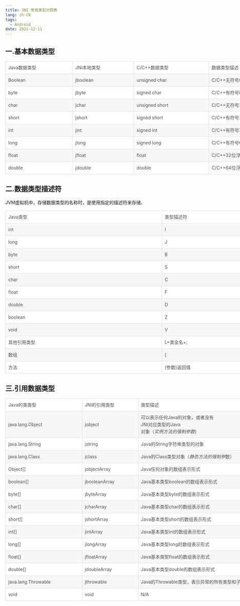```yaml
---
title: JNI 常用类型对照表
lang: zh-CN
tags:
  - Android
date: 2021-12-11
---
```


## 一.基本数据类型

<table
    style="box-sizing: border-box; outline: 0px; border-collapse: collapse; border-spacing: 0px; display: table; width: 962px; text-align: left; margin-bottom: 0px; margin-left: auto; margin-right: auto; overflow-wrap: break-word; color: rgb(51, 51, 51); font-family: -apple-system, "SF UI Text", Arial, "PingFang SC", "Hiragino Sans GB", "Microsoft YaHei", "WenQuanYi Micro Hei", sans-serif, SimHei, SimSun; font-size: 16px; font-style: normal; font-variant-ligatures: normal; font-variant-caps: normal; font-weight: 400; letter-spacing: normal; orphans: 2; text-transform: none; white-space: normal; widows: 2; word-spacing: 0px; -webkit-text-stroke-width: 0px; background-color: rgb(255, 255, 255); text-decoration-thickness: initial; text-decoration-style: initial; text-decoration-color: initial;">
    <tbody style="box-sizing: border-box; outline: 0px; border: 0px; overflow-wrap: break-word;">
        <tr
            style="box-sizing: border-box; outline: 0px; border-width: 1px 0px 0px; border-right-style: initial; border-bottom-style: initial; border-left-style: initial; border-right-color: initial; border-bottom-color: initial; border-left-color: initial; border-image: initial; border-top-style: solid; border-top-color: rgb(221, 221, 221); background-color: rgb(255, 255, 255); overflow-wrap: break-word;">
            <td
                style="box-sizing: border-box; outline: 0px; padding: 8px; margin: 0px; font-weight: normal; overflow-wrap: break-word; border: 1px solid rgb(221, 221, 221); font-size: 14px; color: rgb(79, 79, 79); line-height: 22px; text-align: left;">
                <p
                    style="box-sizing: border-box; outline: 0px; margin: 0px; padding: 0px; font-weight: 400; font-size: 14px; color: rgb(79, 79, 79); overflow: auto hidden; line-height: 22px; overflow-wrap: break-word; text-align: left;">
                    Java数据类型</p>
            </td>
            <td
                style="box-sizing: border-box; outline: 0px; padding: 8px; margin: 0px; font-weight: normal; overflow-wrap: break-word; border: 1px solid rgb(221, 221, 221); font-size: 14px; color: rgb(79, 79, 79); line-height: 22px; text-align: left;">
                <p
                    style="box-sizing: border-box; outline: 0px; margin: 0px; padding: 0px; font-weight: 400; font-size: 14px; color: rgb(79, 79, 79); overflow: auto hidden; line-height: 22px; overflow-wrap: break-word; text-align: left;">
                     JNI本地类型</p>
            </td>
            <td
                style="box-sizing: border-box; outline: 0px; padding: 8px; margin: 0px; font-weight: normal; overflow-wrap: break-word; border: 1px solid rgb(221, 221, 221); font-size: 14px; color: rgb(79, 79, 79); line-height: 22px; text-align: left;">
                <p
                    style="box-sizing: border-box; outline: 0px; margin: 0px; padding: 0px; font-weight: 400; font-size: 14px; color: rgb(79, 79, 79); overflow: auto hidden; line-height: 22px; overflow-wrap: break-word; text-align: left;">
                     C/C++数据类型</p>
            </td>
            <td
                style="box-sizing: border-box; outline: 0px; padding: 8px; margin: 0px; font-weight: normal; overflow-wrap: break-word; border: 1px solid rgb(221, 221, 221); font-size: 14px; color: rgb(79, 79, 79); line-height: 22px; text-align: left;">
                <p
                    style="box-sizing: border-box; outline: 0px; margin: 0px; padding: 0px; font-weight: 400; font-size: 14px; color: rgb(79, 79, 79); overflow: auto hidden; line-height: 22px; overflow-wrap: break-word; text-align: left;">
                    数据类型描述 </p>
            </td>
        </tr>
        <tr
            style="box-sizing: border-box; outline: 0px; border-width: 1px 0px 0px; border-right-style: initial; border-bottom-style: initial; border-left-style: initial; border-right-color: initial; border-bottom-color: initial; border-left-color: initial; border-image: initial; border-top-style: solid; border-top-color: rgb(221, 221, 221); background-color: rgb(247, 247, 247); overflow-wrap: break-word;">
            <td
                style="box-sizing: border-box; outline: 0px; padding: 8px; margin: 0px; font-weight: normal; overflow-wrap: break-word; border: 1px solid rgb(221, 221, 221); font-size: 14px; color: rgb(79, 79, 79); line-height: 22px; text-align: left;">
                <p
                    style="box-sizing: border-box; outline: 0px; margin: 0px; padding: 0px; font-weight: 400; font-size: 14px; color: rgb(79, 79, 79); overflow: auto hidden; line-height: 22px; overflow-wrap: break-word; text-align: left;">
                     Boolean</p>
            </td>
            <td
                style="box-sizing: border-box; outline: 0px; padding: 8px; margin: 0px; font-weight: normal; overflow-wrap: break-word; border: 1px solid rgb(221, 221, 221); font-size: 14px; color: rgb(79, 79, 79); line-height: 22px; text-align: left;">
                <p
                    style="box-sizing: border-box; outline: 0px; margin: 0px; padding: 0px; font-weight: 400; font-size: 14px; color: rgb(79, 79, 79); overflow: auto hidden; line-height: 22px; overflow-wrap: break-word; text-align: left;">
                     jboolean</p>
            </td>
            <td
                style="box-sizing: border-box; outline: 0px; padding: 8px; margin: 0px; font-weight: normal; overflow-wrap: break-word; border: 1px solid rgb(221, 221, 221); font-size: 14px; color: rgb(79, 79, 79); line-height: 22px; text-align: left;">
                <p
                    style="box-sizing: border-box; outline: 0px; margin: 0px; padding: 0px; font-weight: 400; font-size: 14px; color: rgb(79, 79, 79); overflow: auto hidden; line-height: 22px; overflow-wrap: break-word; text-align: left;">
                     unsigned char </p>
            </td>
            <td
                style="box-sizing: border-box; outline: 0px; padding: 8px; margin: 0px; font-weight: normal; overflow-wrap: break-word; border: 1px solid rgb(221, 221, 221); font-size: 14px; color: rgb(79, 79, 79); line-height: 22px; text-align: left;">
                <p
                    style="box-sizing: border-box; outline: 0px; margin: 0px; padding: 0px; font-weight: 400; font-size: 14px; color: rgb(79, 79, 79); overflow: auto hidden; line-height: 22px; overflow-wrap: break-word; text-align: left;">
                    C/C++无符号8为整数 </p>
            </td>
        </tr>
        <tr
            style="box-sizing: border-box; outline: 0px; border-width: 1px 0px 0px; border-right-style: initial; border-bottom-style: initial; border-left-style: initial; border-right-color: initial; border-bottom-color: initial; border-left-color: initial; border-image: initial; border-top-style: solid; border-top-color: rgb(221, 221, 221); background-color: rgb(255, 255, 255); overflow-wrap: break-word;">
            <td
                style="box-sizing: border-box; outline: 0px; padding: 8px; margin: 0px; font-weight: normal; overflow-wrap: break-word; border: 1px solid rgb(221, 221, 221); font-size: 14px; color: rgb(79, 79, 79); line-height: 22px; text-align: left;">
                <p
                    style="box-sizing: border-box; outline: 0px; margin: 0px; padding: 0px; font-weight: 400; font-size: 14px; color: rgb(79, 79, 79); overflow: auto hidden; line-height: 22px; overflow-wrap: break-word; text-align: left;">
                     byte</p>
            </td>
            <td
                style="box-sizing: border-box; outline: 0px; padding: 8px; margin: 0px; font-weight: normal; overflow-wrap: break-word; border: 1px solid rgb(221, 221, 221); font-size: 14px; color: rgb(79, 79, 79); line-height: 22px; text-align: left;">
                <p
                    style="box-sizing: border-box; outline: 0px; margin: 0px; padding: 0px; font-weight: 400; font-size: 14px; color: rgb(79, 79, 79); overflow: auto hidden; line-height: 22px; overflow-wrap: break-word; text-align: left;">
                     jbyte</p>
            </td>
            <td
                style="box-sizing: border-box; outline: 0px; padding: 8px; margin: 0px; font-weight: normal; overflow-wrap: break-word; border: 1px solid rgb(221, 221, 221); font-size: 14px; color: rgb(79, 79, 79); line-height: 22px; text-align: left;">
                <p
                    style="box-sizing: border-box; outline: 0px; margin: 0px; padding: 0px; font-weight: 400; font-size: 14px; color: rgb(79, 79, 79); overflow: auto hidden; line-height: 22px; overflow-wrap: break-word; text-align: left;">
                     signed char</p>
            </td>
            <td
                style="box-sizing: border-box; outline: 0px; padding: 8px; margin: 0px; font-weight: normal; overflow-wrap: break-word; border: 1px solid rgb(221, 221, 221); font-size: 14px; color: rgb(79, 79, 79); line-height: 22px; text-align: left;">
                <p
                    style="box-sizing: border-box; outline: 0px; margin: 0px; padding: 0px; font-weight: 400; font-size: 14px; color: rgb(79, 79, 79); overflow: auto hidden; line-height: 22px; overflow-wrap: break-word; text-align: left;">
                    C/C++有符号8位整数 </p>
            </td>
        </tr>
        <tr
            style="box-sizing: border-box; outline: 0px; border-width: 1px 0px 0px; border-right-style: initial; border-bottom-style: initial; border-left-style: initial; border-right-color: initial; border-bottom-color: initial; border-left-color: initial; border-image: initial; border-top-style: solid; border-top-color: rgb(221, 221, 221); background-color: rgb(247, 247, 247); overflow-wrap: break-word;">
            <td
                style="box-sizing: border-box; outline: 0px; padding: 8px; margin: 0px; font-weight: normal; overflow-wrap: break-word; border: 1px solid rgb(221, 221, 221); font-size: 14px; color: rgb(79, 79, 79); line-height: 22px; text-align: left;">
                <p
                    style="box-sizing: border-box; outline: 0px; margin: 0px; padding: 0px; font-weight: 400; font-size: 14px; color: rgb(79, 79, 79); overflow: auto hidden; line-height: 22px; overflow-wrap: break-word; text-align: left;">
                     char</p>
            </td>
            <td
                style="box-sizing: border-box; outline: 0px; padding: 8px; margin: 0px; font-weight: normal; overflow-wrap: break-word; border: 1px solid rgb(221, 221, 221); font-size: 14px; color: rgb(79, 79, 79); line-height: 22px; text-align: left;">
                <p
                    style="box-sizing: border-box; outline: 0px; margin: 0px; padding: 0px; font-weight: 400; font-size: 14px; color: rgb(79, 79, 79); overflow: auto hidden; line-height: 22px; overflow-wrap: break-word; text-align: left;">
                     jchar </p>
            </td>
            <td
                style="box-sizing: border-box; outline: 0px; padding: 8px; margin: 0px; font-weight: normal; overflow-wrap: break-word; border: 1px solid rgb(221, 221, 221); font-size: 14px; color: rgb(79, 79, 79); line-height: 22px; text-align: left;">
                <p
                    style="box-sizing: border-box; outline: 0px; margin: 0px; padding: 0px; font-weight: 400; font-size: 14px; color: rgb(79, 79, 79); overflow: auto hidden; line-height: 22px; overflow-wrap: break-word; text-align: left;">
                     unsigned short </p>
            </td>
            <td
                style="box-sizing: border-box; outline: 0px; padding: 8px; margin: 0px; font-weight: normal; overflow-wrap: break-word; border: 1px solid rgb(221, 221, 221); font-size: 14px; color: rgb(79, 79, 79); line-height: 22px; text-align: left;">
                <p
                    style="box-sizing: border-box; outline: 0px; margin: 0px; padding: 0px; font-weight: 400; font-size: 14px; color: rgb(79, 79, 79); overflow: auto hidden; line-height: 22px; overflow-wrap: break-word; text-align: left;">
                    C/C++无符号16位整数 </p>
            </td>
        </tr>
        <tr
            style="box-sizing: border-box; outline: 0px; border-width: 1px 0px 0px; border-right-style: initial; border-bottom-style: initial; border-left-style: initial; border-right-color: initial; border-bottom-color: initial; border-left-color: initial; border-image: initial; border-top-style: solid; border-top-color: rgb(221, 221, 221); background-color: rgb(255, 255, 255); overflow-wrap: break-word;">
            <td
                style="box-sizing: border-box; outline: 0px; padding: 8px; margin: 0px; font-weight: normal; overflow-wrap: break-word; border: 1px solid rgb(221, 221, 221); font-size: 14px; color: rgb(79, 79, 79); line-height: 22px; text-align: left;">
                <p
                    style="box-sizing: border-box; outline: 0px; margin: 0px; padding: 0px; font-weight: 400; font-size: 14px; color: rgb(79, 79, 79); overflow: auto hidden; line-height: 22px; overflow-wrap: break-word; text-align: left;">
                     short</p>
            </td>
            <td
                style="box-sizing: border-box; outline: 0px; padding: 8px; margin: 0px; font-weight: normal; overflow-wrap: break-word; border: 1px solid rgb(221, 221, 221); font-size: 14px; color: rgb(79, 79, 79); line-height: 22px; text-align: left;">
                <p
                    style="box-sizing: border-box; outline: 0px; margin: 0px; padding: 0px; font-weight: 400; font-size: 14px; color: rgb(79, 79, 79); overflow: auto hidden; line-height: 22px; overflow-wrap: break-word; text-align: left;">
                     jshort </p>
            </td>
            <td
                style="box-sizing: border-box; outline: 0px; padding: 8px; margin: 0px; font-weight: normal; overflow-wrap: break-word; border: 1px solid rgb(221, 221, 221); font-size: 14px; color: rgb(79, 79, 79); line-height: 22px; text-align: left;">
                <p
                    style="box-sizing: border-box; outline: 0px; margin: 0px; padding: 0px; font-weight: 400; font-size: 14px; color: rgb(79, 79, 79); overflow: auto hidden; line-height: 22px; overflow-wrap: break-word; text-align: left;">
                     signed short</p>
            </td>
            <td
                style="box-sizing: border-box; outline: 0px; padding: 8px; margin: 0px; font-weight: normal; overflow-wrap: break-word; border: 1px solid rgb(221, 221, 221); font-size: 14px; color: rgb(79, 79, 79); line-height: 22px; text-align: left;">
                <p
                    style="box-sizing: border-box; outline: 0px; margin: 0px; padding: 0px; font-weight: 400; font-size: 14px; color: rgb(79, 79, 79); overflow: auto hidden; line-height: 22px; overflow-wrap: break-word; text-align: left;">
                    C/C++有符号16位整数 </p>
            </td>
        </tr>
        <tr
            style="box-sizing: border-box; outline: 0px; border-width: 1px 0px 0px; border-right-style: initial; border-bottom-style: initial; border-left-style: initial; border-right-color: initial; border-bottom-color: initial; border-left-color: initial; border-image: initial; border-top-style: solid; border-top-color: rgb(221, 221, 221); background-color: rgb(247, 247, 247); overflow-wrap: break-word;">
            <td
                style="box-sizing: border-box; outline: 0px; padding: 8px; margin: 0px; font-weight: normal; overflow-wrap: break-word; border: 1px solid rgb(221, 221, 221); font-size: 14px; color: rgb(79, 79, 79); line-height: 22px; text-align: left;">
                <p
                    style="box-sizing: border-box; outline: 0px; margin: 0px; padding: 0px; font-weight: 400; font-size: 14px; color: rgb(79, 79, 79); overflow: auto hidden; line-height: 22px; overflow-wrap: break-word; text-align: left;">
                     int</p>
            </td>
            <td
                style="box-sizing: border-box; outline: 0px; padding: 8px; margin: 0px; font-weight: normal; overflow-wrap: break-word; border: 1px solid rgb(221, 221, 221); font-size: 14px; color: rgb(79, 79, 79); line-height: 22px; text-align: left;">
                <p
                    style="box-sizing: border-box; outline: 0px; margin: 0px; padding: 0px; font-weight: 400; font-size: 14px; color: rgb(79, 79, 79); overflow: auto hidden; line-height: 22px; overflow-wrap: break-word; text-align: left;">
                     jint </p>
            </td>
            <td
                style="box-sizing: border-box; outline: 0px; padding: 8px; margin: 0px; font-weight: normal; overflow-wrap: break-word; border: 1px solid rgb(221, 221, 221); font-size: 14px; color: rgb(79, 79, 79); line-height: 22px; text-align: left;">
                <p
                    style="box-sizing: border-box; outline: 0px; margin: 0px; padding: 0px; font-weight: 400; font-size: 14px; color: rgb(79, 79, 79); overflow: auto hidden; line-height: 22px; overflow-wrap: break-word; text-align: left;">
                     signed int </p>
            </td>
            <td
                style="box-sizing: border-box; outline: 0px; padding: 8px; margin: 0px; font-weight: normal; overflow-wrap: break-word; border: 1px solid rgb(221, 221, 221); font-size: 14px; color: rgb(79, 79, 79); line-height: 22px; text-align: left;">
                <p
                    style="box-sizing: border-box; outline: 0px; margin: 0px; padding: 0px; font-weight: 400; font-size: 14px; color: rgb(79, 79, 79); overflow: auto hidden; line-height: 22px; overflow-wrap: break-word; text-align: left;">
                    C/C++有符号32位整数 </p>
            </td>
        </tr>
        <tr
            style="box-sizing: border-box; outline: 0px; border-width: 1px 0px 0px; border-right-style: initial; border-bottom-style: initial; border-left-style: initial; border-right-color: initial; border-bottom-color: initial; border-left-color: initial; border-image: initial; border-top-style: solid; border-top-color: rgb(221, 221, 221); background-color: rgb(255, 255, 255); overflow-wrap: break-word;">
            <td
                style="box-sizing: border-box; outline: 0px; padding: 8px; margin: 0px; font-weight: normal; overflow-wrap: break-word; border: 1px solid rgb(221, 221, 221); font-size: 14px; color: rgb(79, 79, 79); line-height: 22px; text-align: left;">
                <p
                    style="box-sizing: border-box; outline: 0px; margin: 0px; padding: 0px; font-weight: 400; font-size: 14px; color: rgb(79, 79, 79); overflow: auto hidden; line-height: 22px; overflow-wrap: break-word; text-align: left;">
                     long</p>
            </td>
            <td
                style="box-sizing: border-box; outline: 0px; padding: 8px; margin: 0px; font-weight: normal; overflow-wrap: break-word; border: 1px solid rgb(221, 221, 221); font-size: 14px; color: rgb(79, 79, 79); line-height: 22px; text-align: left;">
                <p
                    style="box-sizing: border-box; outline: 0px; margin: 0px; padding: 0px; font-weight: 400; font-size: 14px; color: rgb(79, 79, 79); overflow: auto hidden; line-height: 22px; overflow-wrap: break-word; text-align: left;">
                     jlong</p>
            </td>
            <td
                style="box-sizing: border-box; outline: 0px; padding: 8px; margin: 0px; font-weight: normal; overflow-wrap: break-word; border: 1px solid rgb(221, 221, 221); font-size: 14px; color: rgb(79, 79, 79); line-height: 22px; text-align: left;">
                <p
                    style="box-sizing: border-box; outline: 0px; margin: 0px; padding: 0px; font-weight: 400; font-size: 14px; color: rgb(79, 79, 79); overflow: auto hidden; line-height: 22px; overflow-wrap: break-word; text-align: left;">
                     signed long </p>
            </td>
            <td
                style="box-sizing: border-box; outline: 0px; padding: 8px; margin: 0px; font-weight: normal; overflow-wrap: break-word; border: 1px solid rgb(221, 221, 221); font-size: 14px; color: rgb(79, 79, 79); line-height: 22px; text-align: left;">
                <p
                    style="box-sizing: border-box; outline: 0px; margin: 0px; padding: 0px; font-weight: 400; font-size: 14px; color: rgb(79, 79, 79); overflow: auto hidden; line-height: 22px; overflow-wrap: break-word; text-align: left;">
                    C/C++有符号64位整数 </p>
            </td>
        </tr>
        <tr
            style="box-sizing: border-box; outline: 0px; border-width: 1px 0px 0px; border-right-style: initial; border-bottom-style: initial; border-left-style: initial; border-right-color: initial; border-bottom-color: initial; border-left-color: initial; border-image: initial; border-top-style: solid; border-top-color: rgb(221, 221, 221); background-color: rgb(247, 247, 247); overflow-wrap: break-word;">
            <td
                style="box-sizing: border-box; outline: 0px; padding: 8px; margin: 0px; font-weight: normal; overflow-wrap: break-word; border: 1px solid rgb(221, 221, 221); font-size: 14px; color: rgb(79, 79, 79); line-height: 22px; text-align: left;">
                <p
                    style="box-sizing: border-box; outline: 0px; margin: 0px; padding: 0px; font-weight: 400; font-size: 14px; color: rgb(79, 79, 79); overflow: auto hidden; line-height: 22px; overflow-wrap: break-word; text-align: left;">
                     float</p>
            </td>
            <td
                style="box-sizing: border-box; outline: 0px; padding: 8px; margin: 0px; font-weight: normal; overflow-wrap: break-word; border: 1px solid rgb(221, 221, 221); font-size: 14px; color: rgb(79, 79, 79); line-height: 22px; text-align: left;">
                <p
                    style="box-sizing: border-box; outline: 0px; margin: 0px; padding: 0px; font-weight: 400; font-size: 14px; color: rgb(79, 79, 79); overflow: auto hidden; line-height: 22px; overflow-wrap: break-word; text-align: left;">
                     jfloat </p>
            </td>
            <td
                style="box-sizing: border-box; outline: 0px; padding: 8px; margin: 0px; font-weight: normal; overflow-wrap: break-word; border: 1px solid rgb(221, 221, 221); font-size: 14px; color: rgb(79, 79, 79); line-height: 22px; text-align: left;">
                <p
                    style="box-sizing: border-box; outline: 0px; margin: 0px; padding: 0px; font-weight: 400; font-size: 14px; color: rgb(79, 79, 79); overflow: auto hidden; line-height: 22px; overflow-wrap: break-word; text-align: left;">
                     float </p>
            </td>
            <td
                style="box-sizing: border-box; outline: 0px; padding: 8px; margin: 0px; font-weight: normal; overflow-wrap: break-word; border: 1px solid rgb(221, 221, 221); font-size: 14px; color: rgb(79, 79, 79); line-height: 22px; text-align: left;">
                <p
                    style="box-sizing: border-box; outline: 0px; margin: 0px; padding: 0px; font-weight: 400; font-size: 14px; color: rgb(79, 79, 79); overflow: auto hidden; line-height: 22px; overflow-wrap: break-word; text-align: left;">
                    C/C++32位浮点数 </p>
            </td>
        </tr>
        <tr
            style="box-sizing: border-box; outline: 0px; border-width: 1px 0px 0px; border-right-style: initial; border-bottom-style: initial; border-left-style: initial; border-right-color: initial; border-bottom-color: initial; border-left-color: initial; border-image: initial; border-top-style: solid; border-top-color: rgb(221, 221, 221); background-color: rgb(255, 255, 255); overflow-wrap: break-word;">
            <td
                style="box-sizing: border-box; outline: 0px; padding: 8px; margin: 0px; font-weight: normal; overflow-wrap: break-word; border: 1px solid rgb(221, 221, 221); font-size: 14px; color: rgb(79, 79, 79); line-height: 22px; text-align: left;">
                <p
                    style="box-sizing: border-box; outline: 0px; margin: 0px; padding: 0px; font-weight: 400; font-size: 14px; color: rgb(79, 79, 79); overflow: auto hidden; line-height: 22px; overflow-wrap: break-word; text-align: left;">
                     double</p>
            </td>
            <td
                style="box-sizing: border-box; outline: 0px; padding: 8px; margin: 0px; font-weight: normal; overflow-wrap: break-word; border: 1px solid rgb(221, 221, 221); font-size: 14px; color: rgb(79, 79, 79); line-height: 22px; text-align: left;">
                <p
                    style="box-sizing: border-box; outline: 0px; margin: 0px; padding: 0px; font-weight: 400; font-size: 14px; color: rgb(79, 79, 79); overflow: auto hidden; line-height: 22px; overflow-wrap: break-word; text-align: left;">
                     jdouble </p>
            </td>
            <td
                style="box-sizing: border-box; outline: 0px; padding: 8px; margin: 0px; font-weight: normal; overflow-wrap: break-word; border: 1px solid rgb(221, 221, 221); font-size: 14px; color: rgb(79, 79, 79); line-height: 22px; text-align: left;">
                <p
                    style="box-sizing: border-box; outline: 0px; margin: 0px; padding: 0px; font-weight: 400; font-size: 14px; color: rgb(79, 79, 79); overflow: auto hidden; line-height: 22px; overflow-wrap: break-word; text-align: left;">
                     double </p>
            </td>
            <td
                style="box-sizing: border-box; outline: 0px; padding: 8px; margin: 0px; font-weight: normal; overflow-wrap: break-word; border: 1px solid rgb(221, 221, 221); font-size: 14px; color: rgb(79, 79, 79); line-height: 22px; text-align: left;">
                <p
                    style="box-sizing: border-box; outline: 0px; margin: 0px; padding: 0px; font-weight: 400; font-size: 14px; color: rgb(79, 79, 79); overflow: auto hidden; line-height: 22px; overflow-wrap: break-word; text-align: left;">
                    C/C++64位浮点数 </p>
            </td>
        </tr>
    </tbody>
</table>

## 二.数据类型描述符

JVM虚拟机中，存储数据类型的名称时，是使用指定的描述符来存储、

<table style="box-sizing: border-box; outline: 0px; border-collapse: collapse; border-spacing: 0px; display: table; width: 962px; text-align: left; margin-bottom: 0px; margin-left: auto; margin-right: auto; overflow-wrap: break-word; color: rgb(51, 51, 51); font-family: -apple-system, "SF UI Text", Arial, "PingFang SC", "Hiragino Sans GB", "Microsoft YaHei", "WenQuanYi Micro Hei", sans-serif, SimHei, SimSun; font-size: 16px; font-style: normal; font-variant-ligatures: normal; font-variant-caps: normal; font-weight: 400; letter-spacing: normal; orphans: 2; text-transform: none; white-space: normal; widows: 2; word-spacing: 0px; -webkit-text-stroke-width: 0px; background-color: rgb(255, 255, 255); text-decoration-thickness: initial; text-decoration-style: initial; text-decoration-color: initial;"><tbody style="box-sizing: border-box; outline: 0px; border: 0px; overflow-wrap: break-word;"><tr style="box-sizing: border-box; outline: 0px; border-width: 1px 0px 0px; border-right-style: initial; border-bottom-style: initial; border-left-style: initial; border-right-color: initial; border-bottom-color: initial; border-left-color: initial; border-image: initial; border-top-style: solid; border-top-color: rgb(221, 221, 221); background-color: rgb(255, 255, 255); overflow-wrap: break-word;"><td style="box-sizing: border-box; outline: 0px; padding: 8px; margin: 0px; font-weight: normal; overflow-wrap: break-word; border: 1px solid rgb(221, 221, 221); font-size: 14px; color: rgb(79, 79, 79); line-height: 22px; text-align: left;"><p style="box-sizing: border-box; outline: 0px; margin: 0px; padding: 0px; font-weight: 400; font-size: 14px; color: rgb(79, 79, 79); overflow: auto hidden; line-height: 22px; overflow-wrap: break-word; text-align: left;">Java类型</p></td><td style="box-sizing: border-box; outline: 0px; padding: 8px; margin: 0px; font-weight: normal; overflow-wrap: break-word; border: 1px solid rgb(221, 221, 221); font-size: 14px; color: rgb(79, 79, 79); line-height: 22px; text-align: left;"><p style="box-sizing: border-box; outline: 0px; margin: 0px; padding: 0px; font-weight: 400; font-size: 14px; color: rgb(79, 79, 79); overflow: auto hidden; line-height: 22px; overflow-wrap: break-word; text-align: left;"> 类型描述符</p></td></tr><tr style="box-sizing: border-box; outline: 0px; border-width: 1px 0px 0px; border-right-style: initial; border-bottom-style: initial; border-left-style: initial; border-right-color: initial; border-bottom-color: initial; border-left-color: initial; border-image: initial; border-top-style: solid; border-top-color: rgb(221, 221, 221); background-color: rgb(247, 247, 247); overflow-wrap: break-word;"><td style="box-sizing: border-box; outline: 0px; padding: 8px; margin: 0px; font-weight: normal; overflow-wrap: break-word; border: 1px solid rgb(221, 221, 221); font-size: 14px; color: rgb(79, 79, 79); line-height: 22px; text-align: left;"><p style="box-sizing: border-box; outline: 0px; margin: 0px; padding: 0px; font-weight: 400; font-size: 14px; color: rgb(79, 79, 79); overflow: auto hidden; line-height: 22px; overflow-wrap: break-word; text-align: left;"> int</p></td><td style="box-sizing: border-box; outline: 0px; padding: 8px; margin: 0px; font-weight: normal; overflow-wrap: break-word; border: 1px solid rgb(221, 221, 221); font-size: 14px; color: rgb(79, 79, 79); line-height: 22px; text-align: left;"><p style="box-sizing: border-box; outline: 0px; margin: 0px; padding: 0px; font-weight: 400; font-size: 14px; color: rgb(79, 79, 79); overflow: auto hidden; line-height: 22px; overflow-wrap: break-word; text-align: left;"> I</p></td></tr><tr style="box-sizing: border-box; outline: 0px; border-width: 1px 0px 0px; border-right-style: initial; border-bottom-style: initial; border-left-style: initial; border-right-color: initial; border-bottom-color: initial; border-left-color: initial; border-image: initial; border-top-style: solid; border-top-color: rgb(221, 221, 221); background-color: rgb(255, 255, 255); overflow-wrap: break-word;"><td style="box-sizing: border-box; outline: 0px; padding: 8px; margin: 0px; font-weight: normal; overflow-wrap: break-word; border: 1px solid rgb(221, 221, 221); font-size: 14px; color: rgb(79, 79, 79); line-height: 22px; text-align: left;"><p style="box-sizing: border-box; outline: 0px; margin: 0px; padding: 0px; font-weight: 400; font-size: 14px; color: rgb(79, 79, 79); overflow: auto hidden; line-height: 22px; overflow-wrap: break-word; text-align: left;"> long</p></td><td style="box-sizing: border-box; outline: 0px; padding: 8px; margin: 0px; font-weight: normal; overflow-wrap: break-word; border: 1px solid rgb(221, 221, 221); font-size: 14px; color: rgb(79, 79, 79); line-height: 22px; text-align: left;"><p style="box-sizing: border-box; outline: 0px; margin: 0px; padding: 0px; font-weight: 400; font-size: 14px; color: rgb(79, 79, 79); overflow: auto hidden; line-height: 22px; overflow-wrap: break-word; text-align: left;"> J</p></td></tr><tr style="box-sizing: border-box; outline: 0px; border-width: 1px 0px 0px; border-right-style: initial; border-bottom-style: initial; border-left-style: initial; border-right-color: initial; border-bottom-color: initial; border-left-color: initial; border-image: initial; border-top-style: solid; border-top-color: rgb(221, 221, 221); background-color: rgb(247, 247, 247); overflow-wrap: break-word;"><td style="box-sizing: border-box; outline: 0px; padding: 8px; margin: 0px; font-weight: normal; overflow-wrap: break-word; border: 1px solid rgb(221, 221, 221); font-size: 14px; color: rgb(79, 79, 79); line-height: 22px; text-align: left;"><p style="box-sizing: border-box; outline: 0px; margin: 0px; padding: 0px; font-weight: 400; font-size: 14px; color: rgb(79, 79, 79); overflow: auto hidden; line-height: 22px; overflow-wrap: break-word; text-align: left;"> byte</p></td><td style="box-sizing: border-box; outline: 0px; padding: 8px; margin: 0px; font-weight: normal; overflow-wrap: break-word; border: 1px solid rgb(221, 221, 221); font-size: 14px; color: rgb(79, 79, 79); line-height: 22px; text-align: left;"><p style="box-sizing: border-box; outline: 0px; margin: 0px; padding: 0px; font-weight: 400; font-size: 14px; color: rgb(79, 79, 79); overflow: auto hidden; line-height: 22px; overflow-wrap: break-word; text-align: left;"> B</p></td></tr><tr style="box-sizing: border-box; outline: 0px; border-width: 1px 0px 0px; border-right-style: initial; border-bottom-style: initial; border-left-style: initial; border-right-color: initial; border-bottom-color: initial; border-left-color: initial; border-image: initial; border-top-style: solid; border-top-color: rgb(221, 221, 221); background-color: rgb(255, 255, 255); overflow-wrap: break-word;"><td style="box-sizing: border-box; outline: 0px; padding: 8px; margin: 0px; font-weight: normal; overflow-wrap: break-word; border: 1px solid rgb(221, 221, 221); font-size: 14px; color: rgb(79, 79, 79); line-height: 22px; text-align: left;"><p style="box-sizing: border-box; outline: 0px; margin: 0px; padding: 0px; font-weight: 400; font-size: 14px; color: rgb(79, 79, 79); overflow: auto hidden; line-height: 22px; overflow-wrap: break-word; text-align: left;"> short</p></td><td style="box-sizing: border-box; outline: 0px; padding: 8px; margin: 0px; font-weight: normal; overflow-wrap: break-word; border: 1px solid rgb(221, 221, 221); font-size: 14px; color: rgb(79, 79, 79); line-height: 22px; text-align: left;"><p style="box-sizing: border-box; outline: 0px; margin: 0px; padding: 0px; font-weight: 400; font-size: 14px; color: rgb(79, 79, 79); overflow: auto hidden; line-height: 22px; overflow-wrap: break-word; text-align: left;"> S</p></td></tr><tr style="box-sizing: border-box; outline: 0px; border-width: 1px 0px 0px; border-right-style: initial; border-bottom-style: initial; border-left-style: initial; border-right-color: initial; border-bottom-color: initial; border-left-color: initial; border-image: initial; border-top-style: solid; border-top-color: rgb(221, 221, 221); background-color: rgb(247, 247, 247); overflow-wrap: break-word;"><td style="box-sizing: border-box; outline: 0px; padding: 8px; margin: 0px; font-weight: normal; overflow-wrap: break-word; border: 1px solid rgb(221, 221, 221); font-size: 14px; color: rgb(79, 79, 79); line-height: 22px; text-align: left;"><p style="box-sizing: border-box; outline: 0px; margin: 0px; padding: 0px; font-weight: 400; font-size: 14px; color: rgb(79, 79, 79); overflow: auto hidden; line-height: 22px; overflow-wrap: break-word; text-align: left;"> char</p></td><td style="box-sizing: border-box; outline: 0px; padding: 8px; margin: 0px; font-weight: normal; overflow-wrap: break-word; border: 1px solid rgb(221, 221, 221); font-size: 14px; color: rgb(79, 79, 79); line-height: 22px; text-align: left;"><p style="box-sizing: border-box; outline: 0px; margin: 0px; padding: 0px; font-weight: 400; font-size: 14px; color: rgb(79, 79, 79); overflow: auto hidden; line-height: 22px; overflow-wrap: break-word; text-align: left;"> C</p></td></tr><tr style="box-sizing: border-box; outline: 0px; border-width: 1px 0px 0px; border-right-style: initial; border-bottom-style: initial; border-left-style: initial; border-right-color: initial; border-bottom-color: initial; border-left-color: initial; border-image: initial; border-top-style: solid; border-top-color: rgb(221, 221, 221); background-color: rgb(255, 255, 255); overflow-wrap: break-word;"><td style="box-sizing: border-box; outline: 0px; padding: 8px; margin: 0px; font-weight: normal; overflow-wrap: break-word; border: 1px solid rgb(221, 221, 221); font-size: 14px; color: rgb(79, 79, 79); line-height: 22px; text-align: left;"><p style="box-sizing: border-box; outline: 0px; margin: 0px; padding: 0px; font-weight: 400; font-size: 14px; color: rgb(79, 79, 79); overflow: auto hidden; line-height: 22px; overflow-wrap: break-word; text-align: left;"> float</p></td><td style="box-sizing: border-box; outline: 0px; padding: 8px; margin: 0px; font-weight: normal; overflow-wrap: break-word; border: 1px solid rgb(221, 221, 221); font-size: 14px; color: rgb(79, 79, 79); line-height: 22px; text-align: left;"><p style="box-sizing: border-box; outline: 0px; margin: 0px; padding: 0px; font-weight: 400; font-size: 14px; color: rgb(79, 79, 79); overflow: auto hidden; line-height: 22px; overflow-wrap: break-word; text-align: left;"> F</p></td></tr><tr style="box-sizing: border-box; outline: 0px; border-width: 1px 0px 0px; border-right-style: initial; border-bottom-style: initial; border-left-style: initial; border-right-color: initial; border-bottom-color: initial; border-left-color: initial; border-image: initial; border-top-style: solid; border-top-color: rgb(221, 221, 221); background-color: rgb(247, 247, 247); overflow-wrap: break-word;"><td style="box-sizing: border-box; outline: 0px; padding: 8px; margin: 0px; font-weight: normal; overflow-wrap: break-word; border: 1px solid rgb(221, 221, 221); font-size: 14px; color: rgb(79, 79, 79); line-height: 22px; text-align: left;"><p style="box-sizing: border-box; outline: 0px; margin: 0px; padding: 0px; font-weight: 400; font-size: 14px; color: rgb(79, 79, 79); overflow: auto hidden; line-height: 22px; overflow-wrap: break-word; text-align: left;"> double</p></td><td style="box-sizing: border-box; outline: 0px; padding: 8px; margin: 0px; font-weight: normal; overflow-wrap: break-word; border: 1px solid rgb(221, 221, 221); font-size: 14px; color: rgb(79, 79, 79); line-height: 22px; text-align: left;"><p style="box-sizing: border-box; outline: 0px; margin: 0px; padding: 0px; font-weight: 400; font-size: 14px; color: rgb(79, 79, 79); overflow: auto hidden; line-height: 22px; overflow-wrap: break-word; text-align: left;"> D</p></td></tr><tr style="box-sizing: border-box; outline: 0px; border-width: 1px 0px 0px; border-right-style: initial; border-bottom-style: initial; border-left-style: initial; border-right-color: initial; border-bottom-color: initial; border-left-color: initial; border-image: initial; border-top-style: solid; border-top-color: rgb(221, 221, 221); background-color: rgb(255, 255, 255); overflow-wrap: break-word;"><td style="box-sizing: border-box; outline: 0px; padding: 8px; margin: 0px; font-weight: normal; overflow-wrap: break-word; border: 1px solid rgb(221, 221, 221); font-size: 14px; color: rgb(79, 79, 79); line-height: 22px; text-align: left;"><p style="box-sizing: border-box; outline: 0px; margin: 0px; padding: 0px; font-weight: 400; font-size: 14px; color: rgb(79, 79, 79); overflow: auto hidden; line-height: 22px; overflow-wrap: break-word; text-align: left;"> boolean</p></td><td style="box-sizing: border-box; outline: 0px; padding: 8px; margin: 0px; font-weight: normal; overflow-wrap: break-word; border: 1px solid rgb(221, 221, 221); font-size: 14px; color: rgb(79, 79, 79); line-height: 22px; text-align: left;"><p style="box-sizing: border-box; outline: 0px; margin: 0px; padding: 0px; font-weight: 400; font-size: 14px; color: rgb(79, 79, 79); overflow: auto hidden; line-height: 22px; overflow-wrap: break-word; text-align: left;"> Z</p></td></tr><tr style="box-sizing: border-box; outline: 0px; border-width: 1px 0px 0px; border-right-style: initial; border-bottom-style: initial; border-left-style: initial; border-right-color: initial; border-bottom-color: initial; border-left-color: initial; border-image: initial; border-top-style: solid; border-top-color: rgb(221, 221, 221); background-color: rgb(247, 247, 247); overflow-wrap: break-word;"><td style="box-sizing: border-box; outline: 0px; padding: 8px; margin: 0px; font-weight: normal; overflow-wrap: break-word; border: 1px solid rgb(221, 221, 221); font-size: 14px; color: rgb(79, 79, 79); line-height: 22px; text-align: left;"><p style="box-sizing: border-box; outline: 0px; margin: 0px; padding: 0px; font-weight: 400; font-size: 14px; color: rgb(79, 79, 79); overflow: auto hidden; line-height: 22px; overflow-wrap: break-word; text-align: left;">void</p></td><td style="box-sizing: border-box; outline: 0px; padding: 8px; margin: 0px; font-weight: normal; overflow-wrap: break-word; border: 1px solid rgb(221, 221, 221); font-size: 14px; color: rgb(79, 79, 79); line-height: 22px; text-align: left;"><p style="box-sizing: border-box; outline: 0px; margin: 0px; padding: 0px; font-weight: 400; font-size: 14px; color: rgb(79, 79, 79); overflow: auto hidden; line-height: 22px; overflow-wrap: break-word; text-align: left;">V</p></td></tr><tr style="box-sizing: border-box; outline: 0px; border-width: 1px 0px 0px; border-right-style: initial; border-bottom-style: initial; border-left-style: initial; border-right-color: initial; border-bottom-color: initial; border-left-color: initial; border-image: initial; border-top-style: solid; border-top-color: rgb(221, 221, 221); background-color: rgb(255, 255, 255); overflow-wrap: break-word;"><td style="box-sizing: border-box; outline: 0px; padding: 8px; margin: 0px; font-weight: normal; overflow-wrap: break-word; border: 1px solid rgb(221, 221, 221); font-size: 14px; color: rgb(79, 79, 79); line-height: 22px; text-align: left;"><p style="box-sizing: border-box; outline: 0px; margin: 0px; padding: 0px; font-weight: 400; font-size: 14px; color: rgb(79, 79, 79); overflow: auto hidden; line-height: 22px; overflow-wrap: break-word; text-align: left;"> 其他引用类型</p></td><td style="box-sizing: border-box; outline: 0px; padding: 8px; margin: 0px; font-weight: normal; overflow-wrap: break-word; border: 1px solid rgb(221, 221, 221); font-size: 14px; color: rgb(79, 79, 79); line-height: 22px; text-align: left;"><p style="box-sizing: border-box; outline: 0px; margin: 0px; padding: 0px; font-weight: 400; font-size: 14px; color: rgb(79, 79, 79); overflow: auto hidden; line-height: 22px; overflow-wrap: break-word; text-align: left;"> L+类全名+;</p></td></tr><tr style="box-sizing: border-box; outline: 0px; border-width: 1px 0px 0px; border-right-style: initial; border-bottom-style: initial; border-left-style: initial; border-right-color: initial; border-bottom-color: initial; border-left-color: initial; border-image: initial; border-top-style: solid; border-top-color: rgb(221, 221, 221); background-color: rgb(247, 247, 247); overflow-wrap: break-word;"><td style="box-sizing: border-box; outline: 0px; padding: 8px; margin: 0px; font-weight: normal; overflow-wrap: break-word; border: 1px solid rgb(221, 221, 221); font-size: 14px; color: rgb(79, 79, 79); line-height: 22px; text-align: left;"><p style="box-sizing: border-box; outline: 0px; margin: 0px; padding: 0px; font-weight: 400; font-size: 14px; color: rgb(79, 79, 79); overflow: auto hidden; line-height: 22px; overflow-wrap: break-word; text-align: left;">数组</p></td><td style="box-sizing: border-box; outline: 0px; padding: 8px; margin: 0px; font-weight: normal; overflow-wrap: break-word; border: 1px solid rgb(221, 221, 221); font-size: 14px; color: rgb(79, 79, 79); line-height: 22px; text-align: left;"><p style="box-sizing: border-box; outline: 0px; margin: 0px; padding: 0px; font-weight: 400; font-size: 14px; color: rgb(79, 79, 79); overflow: auto hidden; line-height: 22px; overflow-wrap: break-word; text-align: left;">[</p></td></tr><tr style="box-sizing: border-box; outline: 0px; border-width: 1px 0px 0px; border-right-style: initial; border-bottom-style: initial; border-left-style: initial; border-right-color: initial; border-bottom-color: initial; border-left-color: initial; border-image: initial; border-top-style: solid; border-top-color: rgb(221, 221, 221); background-color: rgb(255, 255, 255); overflow-wrap: break-word;"><td style="box-sizing: border-box; outline: 0px; padding: 8px; margin: 0px; font-weight: normal; overflow-wrap: break-word; border: 1px solid rgb(221, 221, 221); font-size: 14px; color: rgb(79, 79, 79); line-height: 22px; text-align: left;"><p style="box-sizing: border-box; outline: 0px; margin: 0px; padding: 0px; font-weight: 400; font-size: 14px; color: rgb(79, 79, 79); overflow: auto hidden; line-height: 22px; overflow-wrap: break-word; text-align: left;">方法</p></td><td style="box-sizing: border-box; outline: 0px; padding: 8px; margin: 0px; font-weight: normal; overflow-wrap: break-word; border: 1px solid rgb(221, 221, 221); font-size: 14px; color: rgb(79, 79, 79); line-height: 22px; text-align: left;"><p style="box-sizing: border-box; outline: 0px; margin: 0px; padding: 0px; font-weight: 400; font-size: 14px; color: rgb(79, 79, 79); overflow: auto hidden; line-height: 22px; overflow-wrap: break-word; text-align: left;">(参数)返回值</p></td></tr></tbody></table>

## 三.引用数据类型

<table style="box-sizing: border-box; outline: 0px; border-collapse: collapse; border-spacing: 0px; display: table; width: 962px; text-align: left; margin-bottom: 0px; margin-left: auto; margin-right: auto; overflow-wrap: break-word; color: rgb(51, 51, 51); font-family: -apple-system, "SF UI Text", Arial, "PingFang SC", "Hiragino Sans GB", "Microsoft YaHei", "WenQuanYi Micro Hei", sans-serif, SimHei, SimSun; font-size: 16px; font-style: normal; font-variant-ligatures: normal; font-variant-caps: normal; font-weight: 400; letter-spacing: normal; orphans: 2; text-transform: none; white-space: normal; widows: 2; word-spacing: 0px; -webkit-text-stroke-width: 0px; background-color: rgb(255, 255, 255); text-decoration-thickness: initial; text-decoration-style: initial; text-decoration-color: initial;"><tbody style="box-sizing: border-box; outline: 0px; border: 0px; overflow-wrap: break-word;"><tr style="box-sizing: border-box; outline: 0px; border-width: 1px 0px 0px; border-right-style: initial; border-bottom-style: initial; border-left-style: initial; border-right-color: initial; border-bottom-color: initial; border-left-color: initial; border-image: initial; border-top-style: solid; border-top-color: rgb(221, 221, 221); background-color: rgb(255, 255, 255); overflow-wrap: break-word;"><td style="box-sizing: border-box; outline: 0px; padding: 8px; margin: 0px; font-weight: normal; overflow-wrap: break-word; border: 1px solid rgb(221, 221, 221); font-size: 14px; color: rgb(79, 79, 79); line-height: 22px; text-align: left;"><p style="box-sizing: border-box; outline: 0px; margin: 0px; padding: 0px; font-weight: 400; font-size: 14px; color: rgb(79, 79, 79); overflow: auto hidden; line-height: 22px; overflow-wrap: break-word; text-align: left;">Java的类类型</p></td><td style="box-sizing: border-box; outline: 0px; padding: 8px; margin: 0px; font-weight: normal; overflow-wrap: break-word; border: 1px solid rgb(221, 221, 221); font-size: 14px; color: rgb(79, 79, 79); line-height: 22px; text-align: left;"><p style="box-sizing: border-box; outline: 0px; margin: 0px; padding: 0px; font-weight: 400; font-size: 14px; color: rgb(79, 79, 79); overflow: auto hidden; line-height: 22px; overflow-wrap: break-word; text-align: left;"> JNI的引用类型</p></td><td style="box-sizing: border-box; outline: 0px; padding: 8px; margin: 0px; font-weight: normal; overflow-wrap: break-word; border: 1px solid rgb(221, 221, 221); font-size: 14px; color: rgb(79, 79, 79); line-height: 22px; text-align: left;"><p style="box-sizing: border-box; outline: 0px; margin: 0px; padding: 0px; font-weight: 400; font-size: 14px; color: rgb(79, 79, 79); overflow: auto hidden; line-height: 22px; overflow-wrap: break-word; text-align: left;"> 类型描述</p></td></tr><tr style="box-sizing: border-box; outline: 0px; border-width: 1px 0px 0px; border-right-style: initial; border-bottom-style: initial; border-left-style: initial; border-right-color: initial; border-bottom-color: initial; border-left-color: initial; border-image: initial; border-top-style: solid; border-top-color: rgb(221, 221, 221); background-color: rgb(247, 247, 247); overflow-wrap: break-word;"><td style="box-sizing: border-box; outline: 0px; padding: 8px; margin: 0px; font-weight: normal; overflow-wrap: break-word; border: 1px solid rgb(221, 221, 221); font-size: 14px; color: rgb(79, 79, 79); line-height: 22px; text-align: left;"><p style="box-sizing: border-box; outline: 0px; margin: 0px; padding: 0px; font-weight: 400; font-size: 14px; color: rgb(79, 79, 79); overflow: auto hidden; line-height: 22px; overflow-wrap: break-word; text-align: left;"> java.lang.Object</p></td><td style="box-sizing: border-box; outline: 0px; padding: 8px; margin: 0px; font-weight: normal; overflow-wrap: break-word; border: 1px solid rgb(221, 221, 221); font-size: 14px; color: rgb(79, 79, 79); line-height: 22px; text-align: left;"><p style="box-sizing: border-box; outline: 0px; margin: 0px; padding: 0px; font-weight: 400; font-size: 14px; color: rgb(79, 79, 79); overflow: auto hidden; line-height: 22px; overflow-wrap: break-word; text-align: left;"> jobject</p></td><td style="box-sizing: border-box; outline: 0px; padding: 8px; margin: 0px; font-weight: normal; overflow-wrap: break-word; border: 1px solid rgb(221, 221, 221); font-size: 14px; color: rgb(79, 79, 79); line-height: 22px; text-align: left;"><p style="box-sizing: border-box; outline: 0px; margin: 0px; padding: 0px; font-weight: 400; font-size: 14px; color: rgb(79, 79, 79); overflow: auto hidden; line-height: 22px; overflow-wrap: break-word; text-align: left;"> 可以表示任何Java的对象，或者没有</p><p style="box-sizing: border-box; outline: 0px; margin: 0px; padding: 0px; font-weight: 400; font-size: 14px; color: rgb(79, 79, 79); overflow: auto hidden; line-height: 22px; overflow-wrap: break-word; text-align: left;">JNI对应类型的Java</p><p style="box-sizing: border-box; outline: 0px; margin: 0px; padding: 0px; font-weight: 400; font-size: 14px; color: rgb(79, 79, 79); overflow: auto hidden; line-height: 22px; overflow-wrap: break-word; text-align: left;">对象（<em style="box-sizing: border-box; outline: 0px; font-style: italic; overflow-wrap: break-word;">实例方法的强制参数</em>）</p></td></tr><tr style="box-sizing: border-box; outline: 0px; border-width: 1px 0px 0px; border-right-style: initial; border-bottom-style: initial; border-left-style: initial; border-right-color: initial; border-bottom-color: initial; border-left-color: initial; border-image: initial; border-top-style: solid; border-top-color: rgb(221, 221, 221); background-color: rgb(255, 255, 255); overflow-wrap: break-word;"><td style="box-sizing: border-box; outline: 0px; padding: 8px; margin: 0px; font-weight: normal; overflow-wrap: break-word; border: 1px solid rgb(221, 221, 221); font-size: 14px; color: rgb(79, 79, 79); line-height: 22px; text-align: left;"><p style="box-sizing: border-box; outline: 0px; margin: 0px; padding: 0px; font-weight: 400; font-size: 14px; color: rgb(79, 79, 79); overflow: auto hidden; line-height: 22px; overflow-wrap: break-word; text-align: left;"> java.lang.String</p></td><td style="box-sizing: border-box; outline: 0px; padding: 8px; margin: 0px; font-weight: normal; overflow-wrap: break-word; border: 1px solid rgb(221, 221, 221); font-size: 14px; color: rgb(79, 79, 79); line-height: 22px; text-align: left;"><p style="box-sizing: border-box; outline: 0px; margin: 0px; padding: 0px; font-weight: 400; font-size: 14px; color: rgb(79, 79, 79); overflow: auto hidden; line-height: 22px; overflow-wrap: break-word; text-align: left;"> jstring</p></td><td style="box-sizing: border-box; outline: 0px; padding: 8px; margin: 0px; font-weight: normal; overflow-wrap: break-word; border: 1px solid rgb(221, 221, 221); font-size: 14px; color: rgb(79, 79, 79); line-height: 22px; text-align: left;"><p style="box-sizing: border-box; outline: 0px; margin: 0px; padding: 0px; font-weight: 400; font-size: 14px; color: rgb(79, 79, 79); overflow: auto hidden; line-height: 22px; overflow-wrap: break-word; text-align: left;"> Java的String字符串类型的对象</p></td></tr><tr style="box-sizing: border-box; outline: 0px; border-width: 1px 0px 0px; border-right-style: initial; border-bottom-style: initial; border-left-style: initial; border-right-color: initial; border-bottom-color: initial; border-left-color: initial; border-image: initial; border-top-style: solid; border-top-color: rgb(221, 221, 221); background-color: rgb(247, 247, 247); overflow-wrap: break-word;"><td style="box-sizing: border-box; outline: 0px; padding: 8px; margin: 0px; font-weight: normal; overflow-wrap: break-word; border: 1px solid rgb(221, 221, 221); font-size: 14px; color: rgb(79, 79, 79); line-height: 22px; text-align: left;"><p style="box-sizing: border-box; outline: 0px; margin: 0px; padding: 0px; font-weight: 400; font-size: 14px; color: rgb(79, 79, 79); overflow: auto hidden; line-height: 22px; overflow-wrap: break-word; text-align: left;"> java.lang.Class</p></td><td style="box-sizing: border-box; outline: 0px; padding: 8px; margin: 0px; font-weight: normal; overflow-wrap: break-word; border: 1px solid rgb(221, 221, 221); font-size: 14px; color: rgb(79, 79, 79); line-height: 22px; text-align: left;"><p style="box-sizing: border-box; outline: 0px; margin: 0px; padding: 0px; font-weight: 400; font-size: 14px; color: rgb(79, 79, 79); overflow: auto hidden; line-height: 22px; overflow-wrap: break-word; text-align: left;"> jclass</p></td><td style="box-sizing: border-box; outline: 0px; padding: 8px; margin: 0px; font-weight: normal; overflow-wrap: break-word; border: 1px solid rgb(221, 221, 221); font-size: 14px; color: rgb(79, 79, 79); line-height: 22px; text-align: left;"><p style="box-sizing: border-box; outline: 0px; margin: 0px; padding: 0px; font-weight: 400; font-size: 14px; color: rgb(79, 79, 79); overflow: auto hidden; line-height: 22px; overflow-wrap: break-word; text-align: left;"> Java的Class类型对象（<em style="box-sizing: border-box; outline: 0px; font-style: italic; overflow-wrap: break-word;">静态方法的强制参</em>数）</p></td></tr><tr style="box-sizing: border-box; outline: 0px; border-width: 1px 0px 0px; border-right-style: initial; border-bottom-style: initial; border-left-style: initial; border-right-color: initial; border-bottom-color: initial; border-left-color: initial; border-image: initial; border-top-style: solid; border-top-color: rgb(221, 221, 221); background-color: rgb(255, 255, 255); overflow-wrap: break-word;"><td style="box-sizing: border-box; outline: 0px; padding: 8px; margin: 0px; font-weight: normal; overflow-wrap: break-word; border: 1px solid rgb(221, 221, 221); font-size: 14px; color: rgb(79, 79, 79); line-height: 22px; text-align: left;"><p style="box-sizing: border-box; outline: 0px; margin: 0px; padding: 0px; font-weight: 400; font-size: 14px; color: rgb(79, 79, 79); overflow: auto hidden; line-height: 22px; overflow-wrap: break-word; text-align: left;"> Object[]</p></td><td style="box-sizing: border-box; outline: 0px; padding: 8px; margin: 0px; font-weight: normal; overflow-wrap: break-word; border: 1px solid rgb(221, 221, 221); font-size: 14px; color: rgb(79, 79, 79); line-height: 22px; text-align: left;"><p style="box-sizing: border-box; outline: 0px; margin: 0px; padding: 0px; font-weight: 400; font-size: 14px; color: rgb(79, 79, 79); overflow: auto hidden; line-height: 22px; overflow-wrap: break-word; text-align: left;"> jobjectArray</p></td><td style="box-sizing: border-box; outline: 0px; padding: 8px; margin: 0px; font-weight: normal; overflow-wrap: break-word; border: 1px solid rgb(221, 221, 221); font-size: 14px; color: rgb(79, 79, 79); line-height: 22px; text-align: left;"><p style="box-sizing: border-box; outline: 0px; margin: 0px; padding: 0px; font-weight: 400; font-size: 14px; color: rgb(79, 79, 79); overflow: auto hidden; line-height: 22px; overflow-wrap: break-word; text-align: left;"> Java任何对象的数组表示形式</p></td></tr><tr style="box-sizing: border-box; outline: 0px; border-width: 1px 0px 0px; border-right-style: initial; border-bottom-style: initial; border-left-style: initial; border-right-color: initial; border-bottom-color: initial; border-left-color: initial; border-image: initial; border-top-style: solid; border-top-color: rgb(221, 221, 221); background-color: rgb(247, 247, 247); overflow-wrap: break-word;"><td style="box-sizing: border-box; outline: 0px; padding: 8px; margin: 0px; font-weight: normal; overflow-wrap: break-word; border: 1px solid rgb(221, 221, 221); font-size: 14px; color: rgb(79, 79, 79); line-height: 22px; text-align: left;"><p style="box-sizing: border-box; outline: 0px; margin: 0px; padding: 0px; font-weight: 400; font-size: 14px; color: rgb(79, 79, 79); overflow: auto hidden; line-height: 22px; overflow-wrap: break-word; text-align: left;"> boolean[]</p></td><td style="box-sizing: border-box; outline: 0px; padding: 8px; margin: 0px; font-weight: normal; overflow-wrap: break-word; border: 1px solid rgb(221, 221, 221); font-size: 14px; color: rgb(79, 79, 79); line-height: 22px; text-align: left;"><p style="box-sizing: border-box; outline: 0px; margin: 0px; padding: 0px; font-weight: 400; font-size: 14px; color: rgb(79, 79, 79); overflow: auto hidden; line-height: 22px; overflow-wrap: break-word; text-align: left;"> jbooleanArray</p></td><td style="box-sizing: border-box; outline: 0px; padding: 8px; margin: 0px; font-weight: normal; overflow-wrap: break-word; border: 1px solid rgb(221, 221, 221); font-size: 14px; color: rgb(79, 79, 79); line-height: 22px; text-align: left;"><p style="box-sizing: border-box; outline: 0px; margin: 0px; padding: 0px; font-weight: 400; font-size: 14px; color: rgb(79, 79, 79); overflow: auto hidden; line-height: 22px; overflow-wrap: break-word; text-align: left;"> Java基本类型boolean的数组表示形式</p></td></tr><tr style="box-sizing: border-box; outline: 0px; border-width: 1px 0px 0px; border-right-style: initial; border-bottom-style: initial; border-left-style: initial; border-right-color: initial; border-bottom-color: initial; border-left-color: initial; border-image: initial; border-top-style: solid; border-top-color: rgb(221, 221, 221); background-color: rgb(255, 255, 255); overflow-wrap: break-word;"><td style="box-sizing: border-box; outline: 0px; padding: 8px; margin: 0px; font-weight: normal; overflow-wrap: break-word; border: 1px solid rgb(221, 221, 221); font-size: 14px; color: rgb(79, 79, 79); line-height: 22px; text-align: left;"><p style="box-sizing: border-box; outline: 0px; margin: 0px; padding: 0px; font-weight: 400; font-size: 14px; color: rgb(79, 79, 79); overflow: auto hidden; line-height: 22px; overflow-wrap: break-word; text-align: left;"> byte[]</p></td><td style="box-sizing: border-box; outline: 0px; padding: 8px; margin: 0px; font-weight: normal; overflow-wrap: break-word; border: 1px solid rgb(221, 221, 221); font-size: 14px; color: rgb(79, 79, 79); line-height: 22px; text-align: left;"><p style="box-sizing: border-box; outline: 0px; margin: 0px; padding: 0px; font-weight: 400; font-size: 14px; color: rgb(79, 79, 79); overflow: auto hidden; line-height: 22px; overflow-wrap: break-word; text-align: left;"> jbyteArray</p></td><td style="box-sizing: border-box; outline: 0px; padding: 8px; margin: 0px; font-weight: normal; overflow-wrap: break-word; border: 1px solid rgb(221, 221, 221); font-size: 14px; color: rgb(79, 79, 79); line-height: 22px; text-align: left;"><p style="box-sizing: border-box; outline: 0px; margin: 0px; padding: 0px; font-weight: 400; font-size: 14px; color: rgb(79, 79, 79); overflow: auto hidden; line-height: 22px; overflow-wrap: break-word; text-align: left;"> Java基本类型byte的数组表示形式</p></td></tr><tr style="box-sizing: border-box; outline: 0px; border-width: 1px 0px 0px; border-right-style: initial; border-bottom-style: initial; border-left-style: initial; border-right-color: initial; border-bottom-color: initial; border-left-color: initial; border-image: initial; border-top-style: solid; border-top-color: rgb(221, 221, 221); background-color: rgb(247, 247, 247); overflow-wrap: break-word;"><td style="box-sizing: border-box; outline: 0px; padding: 8px; margin: 0px; font-weight: normal; overflow-wrap: break-word; border: 1px solid rgb(221, 221, 221); font-size: 14px; color: rgb(79, 79, 79); line-height: 22px; text-align: left;"><p style="box-sizing: border-box; outline: 0px; margin: 0px; padding: 0px; font-weight: 400; font-size: 14px; color: rgb(79, 79, 79); overflow: auto hidden; line-height: 22px; overflow-wrap: break-word; text-align: left;"> char[]</p></td><td style="box-sizing: border-box; outline: 0px; padding: 8px; margin: 0px; font-weight: normal; overflow-wrap: break-word; border: 1px solid rgb(221, 221, 221); font-size: 14px; color: rgb(79, 79, 79); line-height: 22px; text-align: left;"><p style="box-sizing: border-box; outline: 0px; margin: 0px; padding: 0px; font-weight: 400; font-size: 14px; color: rgb(79, 79, 79); overflow: auto hidden; line-height: 22px; overflow-wrap: break-word; text-align: left;"> jcharArray</p></td><td style="box-sizing: border-box; outline: 0px; padding: 8px; margin: 0px; font-weight: normal; overflow-wrap: break-word; border: 1px solid rgb(221, 221, 221); font-size: 14px; color: rgb(79, 79, 79); line-height: 22px; text-align: left;"><p style="box-sizing: border-box; outline: 0px; margin: 0px; padding: 0px; font-weight: 400; font-size: 14px; color: rgb(79, 79, 79); overflow: auto hidden; line-height: 22px; overflow-wrap: break-word; text-align: left;"> Java基本类型char的数组表示形式</p></td></tr><tr style="box-sizing: border-box; outline: 0px; border-width: 1px 0px 0px; border-right-style: initial; border-bottom-style: initial; border-left-style: initial; border-right-color: initial; border-bottom-color: initial; border-left-color: initial; border-image: initial; border-top-style: solid; border-top-color: rgb(221, 221, 221); background-color: rgb(255, 255, 255); overflow-wrap: break-word;"><td style="box-sizing: border-box; outline: 0px; padding: 8px; margin: 0px; font-weight: normal; overflow-wrap: break-word; border: 1px solid rgb(221, 221, 221); font-size: 14px; color: rgb(79, 79, 79); line-height: 22px; text-align: left;"><p style="box-sizing: border-box; outline: 0px; margin: 0px; padding: 0px; font-weight: 400; font-size: 14px; color: rgb(79, 79, 79); overflow: auto hidden; line-height: 22px; overflow-wrap: break-word; text-align: left;"> short[]</p></td><td style="box-sizing: border-box; outline: 0px; padding: 8px; margin: 0px; font-weight: normal; overflow-wrap: break-word; border: 1px solid rgb(221, 221, 221); font-size: 14px; color: rgb(79, 79, 79); line-height: 22px; text-align: left;"><p style="box-sizing: border-box; outline: 0px; margin: 0px; padding: 0px; font-weight: 400; font-size: 14px; color: rgb(79, 79, 79); overflow: auto hidden; line-height: 22px; overflow-wrap: break-word; text-align: left;"> jshortArray</p></td><td style="box-sizing: border-box; outline: 0px; padding: 8px; margin: 0px; font-weight: normal; overflow-wrap: break-word; border: 1px solid rgb(221, 221, 221); font-size: 14px; color: rgb(79, 79, 79); line-height: 22px; text-align: left;"><p style="box-sizing: border-box; outline: 0px; margin: 0px; padding: 0px; font-weight: 400; font-size: 14px; color: rgb(79, 79, 79); overflow: auto hidden; line-height: 22px; overflow-wrap: break-word; text-align: left;"> Java基本类型short的数组表示形式</p></td></tr><tr style="box-sizing: border-box; outline: 0px; border-width: 1px 0px 0px; border-right-style: initial; border-bottom-style: initial; border-left-style: initial; border-right-color: initial; border-bottom-color: initial; border-left-color: initial; border-image: initial; border-top-style: solid; border-top-color: rgb(221, 221, 221); background-color: rgb(247, 247, 247); overflow-wrap: break-word;"><td style="box-sizing: border-box; outline: 0px; padding: 8px; margin: 0px; font-weight: normal; overflow-wrap: break-word; border: 1px solid rgb(221, 221, 221); font-size: 14px; color: rgb(79, 79, 79); line-height: 22px; text-align: left;"><p style="box-sizing: border-box; outline: 0px; margin: 0px; padding: 0px; font-weight: 400; font-size: 14px; color: rgb(79, 79, 79); overflow: auto hidden; line-height: 22px; overflow-wrap: break-word; text-align: left;"> int[]</p></td><td style="box-sizing: border-box; outline: 0px; padding: 8px; margin: 0px; font-weight: normal; overflow-wrap: break-word; border: 1px solid rgb(221, 221, 221); font-size: 14px; color: rgb(79, 79, 79); line-height: 22px; text-align: left;"><p style="box-sizing: border-box; outline: 0px; margin: 0px; padding: 0px; font-weight: 400; font-size: 14px; color: rgb(79, 79, 79); overflow: auto hidden; line-height: 22px; overflow-wrap: break-word; text-align: left;"> jintArray</p></td><td style="box-sizing: border-box; outline: 0px; padding: 8px; margin: 0px; font-weight: normal; overflow-wrap: break-word; border: 1px solid rgb(221, 221, 221); font-size: 14px; color: rgb(79, 79, 79); line-height: 22px; text-align: left;"><p style="box-sizing: border-box; outline: 0px; margin: 0px; padding: 0px; font-weight: 400; font-size: 14px; color: rgb(79, 79, 79); overflow: auto hidden; line-height: 22px; overflow-wrap: break-word; text-align: left;"> Java基本类型int的数组表示形式</p></td></tr><tr style="box-sizing: border-box; outline: 0px; border-width: 1px 0px 0px; border-right-style: initial; border-bottom-style: initial; border-left-style: initial; border-right-color: initial; border-bottom-color: initial; border-left-color: initial; border-image: initial; border-top-style: solid; border-top-color: rgb(221, 221, 221); background-color: rgb(255, 255, 255); overflow-wrap: break-word;"><td style="box-sizing: border-box; outline: 0px; padding: 8px; margin: 0px; font-weight: normal; overflow-wrap: break-word; border: 1px solid rgb(221, 221, 221); font-size: 14px; color: rgb(79, 79, 79); line-height: 22px; text-align: left;"><p style="box-sizing: border-box; outline: 0px; margin: 0px; padding: 0px; font-weight: 400; font-size: 14px; color: rgb(79, 79, 79); overflow: auto hidden; line-height: 22px; overflow-wrap: break-word; text-align: left;"> long[]</p></td><td style="box-sizing: border-box; outline: 0px; padding: 8px; margin: 0px; font-weight: normal; overflow-wrap: break-word; border: 1px solid rgb(221, 221, 221); font-size: 14px; color: rgb(79, 79, 79); line-height: 22px; text-align: left;"><p style="box-sizing: border-box; outline: 0px; margin: 0px; padding: 0px; font-weight: 400; font-size: 14px; color: rgb(79, 79, 79); overflow: auto hidden; line-height: 22px; overflow-wrap: break-word; text-align: left;"> jlongArray</p></td><td style="box-sizing: border-box; outline: 0px; padding: 8px; margin: 0px; font-weight: normal; overflow-wrap: break-word; border: 1px solid rgb(221, 221, 221); font-size: 14px; color: rgb(79, 79, 79); line-height: 22px; text-align: left;"><p style="box-sizing: border-box; outline: 0px; margin: 0px; padding: 0px; font-weight: 400; font-size: 14px; color: rgb(79, 79, 79); overflow: auto hidden; line-height: 22px; overflow-wrap: break-word; text-align: left;"> Java基本类型long的数组表示形式</p></td></tr><tr style="box-sizing: border-box; outline: 0px; border-width: 1px 0px 0px; border-right-style: initial; border-bottom-style: initial; border-left-style: initial; border-right-color: initial; border-bottom-color: initial; border-left-color: initial; border-image: initial; border-top-style: solid; border-top-color: rgb(221, 221, 221); background-color: rgb(247, 247, 247); overflow-wrap: break-word;"><td style="box-sizing: border-box; outline: 0px; padding: 8px; margin: 0px; font-weight: normal; overflow-wrap: break-word; border: 1px solid rgb(221, 221, 221); font-size: 14px; color: rgb(79, 79, 79); line-height: 22px; text-align: left;"><p style="box-sizing: border-box; outline: 0px; margin: 0px; padding: 0px; font-weight: 400; font-size: 14px; color: rgb(79, 79, 79); overflow: auto hidden; line-height: 22px; overflow-wrap: break-word; text-align: left;"> float[]</p></td><td style="box-sizing: border-box; outline: 0px; padding: 8px; margin: 0px; font-weight: normal; overflow-wrap: break-word; border: 1px solid rgb(221, 221, 221); font-size: 14px; color: rgb(79, 79, 79); line-height: 22px; text-align: left;"><p style="box-sizing: border-box; outline: 0px; margin: 0px; padding: 0px; font-weight: 400; font-size: 14px; color: rgb(79, 79, 79); overflow: auto hidden; line-height: 22px; overflow-wrap: break-word; text-align: left;"> jfloatArray</p></td><td style="box-sizing: border-box; outline: 0px; padding: 8px; margin: 0px; font-weight: normal; overflow-wrap: break-word; border: 1px solid rgb(221, 221, 221); font-size: 14px; color: rgb(79, 79, 79); line-height: 22px; text-align: left;"><p style="box-sizing: border-box; outline: 0px; margin: 0px; padding: 0px; font-weight: 400; font-size: 14px; color: rgb(79, 79, 79); overflow: auto hidden; line-height: 22px; overflow-wrap: break-word; text-align: left;"> Java基本类型float的数组表示形式</p></td></tr><tr style="box-sizing: border-box; outline: 0px; border-width: 1px 0px 0px; border-right-style: initial; border-bottom-style: initial; border-left-style: initial; border-right-color: initial; border-bottom-color: initial; border-left-color: initial; border-image: initial; border-top-style: solid; border-top-color: rgb(221, 221, 221); background-color: rgb(255, 255, 255); overflow-wrap: break-word;"><td style="box-sizing: border-box; outline: 0px; padding: 8px; margin: 0px; font-weight: normal; overflow-wrap: break-word; border: 1px solid rgb(221, 221, 221); font-size: 14px; color: rgb(79, 79, 79); line-height: 22px; text-align: left;"><p style="box-sizing: border-box; outline: 0px; margin: 0px; padding: 0px; font-weight: 400; font-size: 14px; color: rgb(79, 79, 79); overflow: auto hidden; line-height: 22px; overflow-wrap: break-word; text-align: left;"> double[]</p></td><td style="box-sizing: border-box; outline: 0px; padding: 8px; margin: 0px; font-weight: normal; overflow-wrap: break-word; border: 1px solid rgb(221, 221, 221); font-size: 14px; color: rgb(79, 79, 79); line-height: 22px; text-align: left;"><p style="box-sizing: border-box; outline: 0px; margin: 0px; padding: 0px; font-weight: 400; font-size: 14px; color: rgb(79, 79, 79); overflow: auto hidden; line-height: 22px; overflow-wrap: break-word; text-align: left;"> jdoubleArray</p></td><td style="box-sizing: border-box; outline: 0px; padding: 8px; margin: 0px; font-weight: normal; overflow-wrap: break-word; border: 1px solid rgb(221, 221, 221); font-size: 14px; color: rgb(79, 79, 79); line-height: 22px; text-align: left;"><p style="box-sizing: border-box; outline: 0px; margin: 0px; padding: 0px; font-weight: 400; font-size: 14px; color: rgb(79, 79, 79); overflow: auto hidden; line-height: 22px; overflow-wrap: break-word; text-align: left;"> Java基本类型double的数组表示形式</p></td></tr><tr style="box-sizing: border-box; outline: 0px; border-width: 1px 0px 0px; border-right-style: initial; border-bottom-style: initial; border-left-style: initial; border-right-color: initial; border-bottom-color: initial; border-left-color: initial; border-image: initial; border-top-style: solid; border-top-color: rgb(221, 221, 221); background-color: rgb(247, 247, 247); overflow-wrap: break-word;"><td style="box-sizing: border-box; outline: 0px; padding: 8px; margin: 0px; font-weight: normal; overflow-wrap: break-word; border: 1px solid rgb(221, 221, 221); font-size: 14px; color: rgb(79, 79, 79); line-height: 22px; text-align: left;"><p style="box-sizing: border-box; outline: 0px; margin: 0px; padding: 0px; font-weight: 400; font-size: 14px; color: rgb(79, 79, 79); overflow: auto hidden; line-height: 22px; overflow-wrap: break-word; text-align: left;"> java.lang.Throwable</p></td><td style="box-sizing: border-box; outline: 0px; padding: 8px; margin: 0px; font-weight: normal; overflow-wrap: break-word; border: 1px solid rgb(221, 221, 221); font-size: 14px; color: rgb(79, 79, 79); line-height: 22px; text-align: left;"><p style="box-sizing: border-box; outline: 0px; margin: 0px; padding: 0px; font-weight: 400; font-size: 14px; color: rgb(79, 79, 79); overflow: auto hidden; line-height: 22px; overflow-wrap: break-word; text-align: left;"> jthrowable</p></td><td style="box-sizing: border-box; outline: 0px; padding: 8px; margin: 0px; font-weight: normal; overflow-wrap: break-word; border: 1px solid rgb(221, 221, 221); font-size: 14px; color: rgb(79, 79, 79); line-height: 22px; text-align: left;"><p style="box-sizing: border-box; outline: 0px; margin: 0px; padding: 0px; font-weight: 400; font-size: 14px; color: rgb(79, 79, 79); overflow: auto hidden; line-height: 22px; overflow-wrap: break-word; text-align: left;"> Java的Throwable类型，表示异常的所有类型和子类</p></td></tr><tr style="box-sizing: border-box; outline: 0px; border-width: 1px 0px 0px; border-right-style: initial; border-bottom-style: initial; border-left-style: initial; border-right-color: initial; border-bottom-color: initial; border-left-color: initial; border-image: initial; border-top-style: solid; border-top-color: rgb(221, 221, 221); background-color: rgb(255, 255, 255); overflow-wrap: break-word;"><td style="box-sizing: border-box; outline: 0px; padding: 8px; margin: 0px; font-weight: normal; overflow-wrap: break-word; border: 1px solid rgb(221, 221, 221); font-size: 14px; color: rgb(79, 79, 79); line-height: 22px; text-align: left;"><p style="box-sizing: border-box; outline: 0px; margin: 0px; padding: 0px; font-weight: 400; font-size: 14px; color: rgb(79, 79, 79); overflow: auto hidden; line-height: 22px; overflow-wrap: break-word; text-align: left;"> void</p></td><td style="box-sizing: border-box; outline: 0px; padding: 8px; margin: 0px; font-weight: normal; overflow-wrap: break-word; border: 1px solid rgb(221, 221, 221); font-size: 14px; color: rgb(79, 79, 79); line-height: 22px; text-align: left;"><p style="box-sizing: border-box; outline: 0px; margin: 0px; padding: 0px; font-weight: 400; font-size: 14px; color: rgb(79, 79, 79); overflow: auto hidden; line-height: 22px; overflow-wrap: break-word; text-align: left;"> void</p></td><td style="box-sizing: border-box; outline: 0px; padding: 8px; margin: 0px; font-weight: normal; overflow-wrap: break-word; border: 1px solid rgb(221, 221, 221); font-size: 14px; color: rgb(79, 79, 79); line-height: 22px; text-align: left;"><p style="box-sizing: border-box; outline: 0px; margin: 0px; padding: 0px; font-weight: 400; font-size: 14px; color: rgb(79, 79, 79); overflow: auto hidden; line-height: 22px; overflow-wrap: break-word; text-align: left;">N/A</p></td></tr></tbody></table>